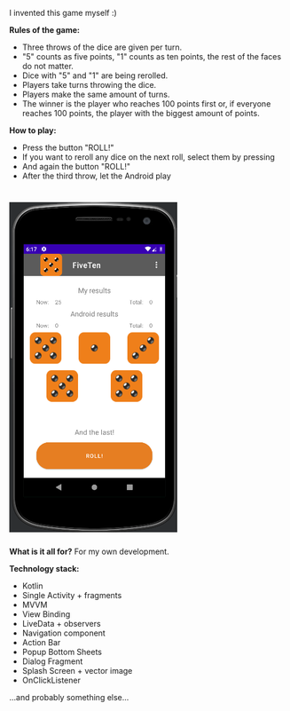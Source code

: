 
I invented this game myself :)

**Rules of the game:**

- Three throws of the dice are given per turn.
- "5" counts as five points, "1" counts as ten points, the rest of the faces do not matter.
- Dice with "5" and "1" are being rerolled.
- Players take turns throwing the dice.
- Players make the same amount of turns.
- The winner is the player who reaches 100 points first or, if everyone reaches 100 points, the player with the biggest amount of points.
            
**How to play:**
            
- Press the button "ROLL!"
- If you want to reroll any dice on the next roll, select them by pressing
- And again the button "ROLL!"
- After the third throw, let the Android play

![](FiveTen.png)
==========================================

**What is it all for?**
For my own development.

**Technology stack:**

- Kotlin
- Single Activity + fragments
- MVVM
- View Binding
- LiveData + observers
- Navigation component
- Action Bar
- Popup Bottom Sheets
- Dialog Fragment
- Splash Screen + vector image
- OnClickListener

...and probably something else...
               
